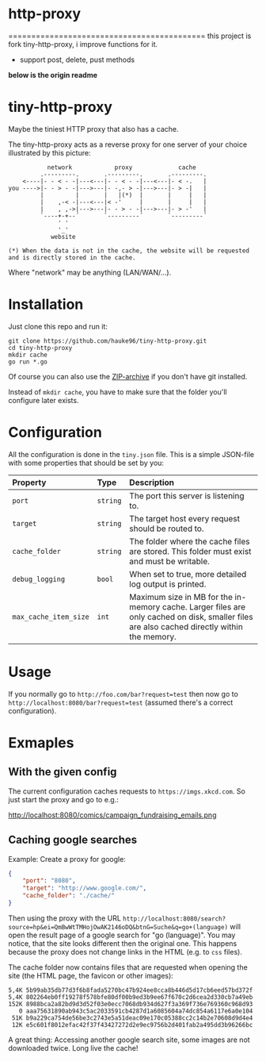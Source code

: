 # http-proxy
===========================================
this project is fork tiny-http-proxy, i improve functions for it.

- support post, delete, pust methods



**below is the origin readme**

# tiny-http-proxy
Maybe the tiniest HTTP proxy that also has a cache.

The tiny-http-proxy acts as a reverse proxy for one server of your choice illustrated by this picture:

```
           network            proxy             cache
         .---------.       .---------.       .---------.
    <----|- - < - -|---<---|- - < - -|---<---|- < -.   |
you ---->|- - > - -|--->---|- -,- > -|--->---|- > -|   |
         |         |       |   |(*)  |       |     |   |
         |    ,-< -|---<---|< -'     |       |     |   |
         |    , ,->|--->---|- - > - -|--->---|- > -'   |
         `----+-+--´       `---------´       `---------´
              ' '
              '_'
            website

(*) When the data is not in the cache, the website will be requested and is directly stored in the cache.
```
Where "network" may be anything (LAN/WAN/...).

# Installation
Just clone this repo and run it:

```
git clone https://github.com/hauke96/tiny-http-proxy.git
cd tiny-http-proxy
mkdir cache
go run *.go
```
Of course you can also use the [ZIP-archive](https://github.com/hauke96/tiny-http-proxy/archive/master.zip) if you don't have git installed.

Instead of `mkdir cache`, you have to make sure that the folder you'll configure later exists.

# Configuration
All the configuration is done in the `tiny.json` file. This is a simple JSON-file with some properties that should be set by you:

| Property | Type | Description |
|:---|:---|:---|
| `port` | `string` | The port this server is listening to. |
| `target` | `string` | The target host every request should be routed to. |
| `cache_folder` | `string` | The folder where the cache files are stored. This folder must exist and must be writable. |
| `debug_logging` | `bool` | When set to true, more detailed log output is printed. |
| `max_cache_item_size` | `int` | Maximum size in MB for the in-memory cache. Larger files are only cached on disk, smaller files are also cached directly within the memory. |

# Usage
If you normally go to `http://foo.com/bar?request=test` then now go to `http://localhost:8080/bar?request=test` (assumed there's a correct configuration).

# Exmaples
## With the given config
The current configuration caches requests to `https://imgs.xkcd.com`. So just start the proxy and go to e.g.:

[http://localhost:8080/comics/campaign_fundraising_emails.png](http://localhost:8080/comics/campaign_fundraising_emails.png)

## Caching google searches
Example: Create a proxy for google:

```json
{
    "port": "8080",
    "target": "http://www.google.com/",
    "cache_folder": "./cache/"
}
```
Then using the proxy with the URL `http://localhost:8080/search?source=hp&ei=QmBwWtTMHojOwAK2146oDQ&btnG=Suche&q=go+(language)` will open the result page of a google search for "go (language)". You may notice, that the site looks different then the original one. This happens because the proxy does not change links in the HTML (e.g. to `css` files).

The cache folder now contains files that are requested when opening the site (the HTML page, the favicon or other images):
```
5,4K 5b99ab35db77d3f6b8fada5270bc47b924ee8cca8b446d5d17cb6eed57bd372f
5,4K 802264eb0ff19278f578bfe80df00b9ed3b9ee67f670c2d6cea2d330cb7a49eb
152K 8988bca2a82bd9d3d52f03e0ecc7068db934d627f3a369f736e769360c968d93
   0 aaa75631890ab943c5ac2033591cb4287d1a6085604a74dc854a6117e6a0e104
 51K b9a229ca754de56be3c2743e5a51deac09e170c05388cc2c14b2e70608d9d4e4
 12K e5c601f8012efac42f37f43427272d2e9ec9756b2d401fab2a495dd3b96266bc
```
A great thing: Accessing another google search site, some images are not downloaded twice. Long live the cache!
